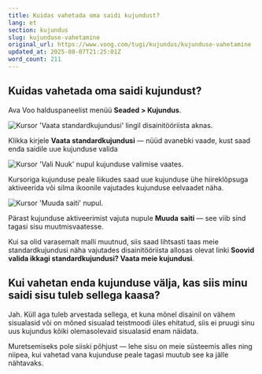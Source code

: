 ```yaml
---
title: Kuidas vahetada oma saidi kujundust?
lang: et
section: kujundus
slug: kujunduse-vahetamine
original_url: https://www.voog.com/tugi/kujundus/kujunduse-vahetamine
updated_at: 2025-08-07T21:25:01Z
word_count: 211
---
```

## Kuidas vahetada oma saidi kujundust?

Ava Voo halduspaneelist menüü **Seaded > Kujundus**. 

![Kursor 'Vaata standardkujundusi' lingil disainitööriista aknas.](https://media.voog.com/0000/0036/2183/photos/Kuidas_vahetada_kujundust_block.webp "Kursor 'Vaata standardkujundusi' lingil disainitööriista aknas.")

Klikka kirjele **Vaata standardkujundusi** — nüüd avanebki vaade, kust saad enda saidile uue kujunduse valida

![Kursor 'Vali Nuuk' nupul kujunduse valimise vaates.](https://media.voog.com/0000/0036/2183/photos/Kujunduse_vahetamine_2_block.webp "Kursor 'Vali Nuuk' nupul kujunduse valimise vaates.")

Kursoriga kujunduse peale liikudes saad uue kujunduse ühe hiireklõpsuga aktiveerida või silma ikoonile vajutades kujunduse eelvaadet näha.

![Kursor 'Muuda saiti' nupul.](https://media.voog.com/0000/0036/2183/photos/Kujunduse_vahetamine_3_block.webp "Kursor 'Muuda saiti' nupul.")

Pärast kujunduse aktiveerimist vajuta nupule **Muuda** **saiti** — see viib sind tagasi sisu muutmisvaatesse.

Kui sa olid varasemalt malli muutnud, siis saad lihtsasti taas meie standardkujundusi näha vajutades disainitööriista allosas olevat linki **Soovid valida ikkagi standardkujundusi? Vaata meie kujundusi**.

## Kui vahetan enda kujunduse välja, kas siis minu saidi sisu tuleb sellega kaasa?

Jah. Küll aga tuleb arvestada sellega, et kuna mõnel disainil on vähem sisualasid või on mõned sisualad teistmoodi üles ehitatud, siis ei pruugi sinu uus kujundus kõiki olemasolevaid sisualasid enam näidata.

Muretsemiseks pole siiski põhjust — lehe sisu on meie süsteemis alles ning niipea, kui vahetad vana kujunduse peale tagasi muutub see ka jälle nähtavaks.
